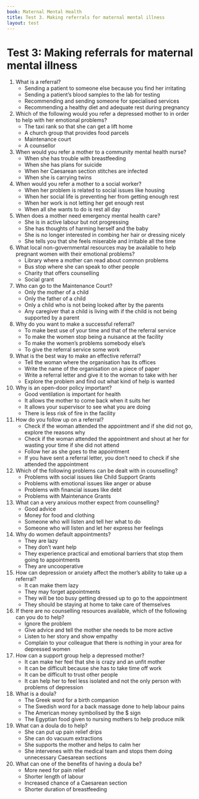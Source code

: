 ```yaml
---
book: Maternal Mental Health
title: Test 3. Making referrals for maternal mental illness
layout: test
---
```


# Test 3: Making referrals for maternal mental illness
 
1.	What is a referral?
	-	Sending a patient to someone else because you find her irritating
	-	Sending a patient’s blood samples to the lab for testing
	+	Recommending and sending someone for specialised services
	-	Recommending a healthy diet and adequate rest during pregnancy
2.	Which of the following would you refer a depressed mother to in order to help with her emotional problems?
	-	The taxi rank so that she can get a lift home
	-	A church group that provides food parcels
	-	Maintenance court 
	+	A counsellor
3.	When would you refer a mother to a community mental health nurse?
	-	When she has trouble with breastfeeding
	+	When she has plans for suicide
	-	When her Caesarean section stitches are infected
	-	When she is carrying twins
4.	When would you refer a mother to a social worker?
	+	When her problem is related to social issues like housing
	-	When her social life is preventing her from getting enough rest
	-	When her work is not letting her get enough rest
	-	When all she wants to do is rest all day
5.	When does a mother need emergency mental health care?
	-	She is in active labour but not progressing
	+	She has thoughts of harming herself and the baby
	-	She is no longer interested in combing her hair or dressing nicely
	-	She tells you that she feels miserable and irritable all the time
6.	What local non-governmental resources may be available to help pregnant women with their emotional problems? 
	-	Library where a mother can read about common problems
	-	Bus stop where she can speak to other people
	+	Charity that offers counselling
	-	Social grant
7.	Who can go to the Maintenance Court?
	-	Only the mother of a child
	-	Only the father of a child
	-	Only a child who is not being looked after by the parents
	+	Any caregiver that a child is living with if the child is not being supported by a parent
8.	Why do you want to make a successful referral? 
	+	To make best use of your time and that of the referral service
	-	To make the women stop being a nuisance at the facility
	-	To make the women’s problems somebody else’s
	-	To give the referral service some work
9.	What is the best way to make an effective referral?
	-	Tell the woman where the organisation has its offices
	-	Write the name of the organisation on a piece of paper
	-	Write a referral letter and give it to the woman to take with her
	+	Explore the problem and find out what kind of help is wanted
10.	Why is an open-door policy important?
	-	Good ventilation is important for health
	+	It allows the mother to come back when it suits her
	-	It allows your supervisor to see what you are doing
	-	There is less risk of fire in the facility
11.	How do you follow up on a referral?
	+	Check if the woman attended the appointment  and if she did not go, explore the reasons why
	-	Check if the woman attended the appointment and shout at her for wasting your time if she did not attend
	-	Follow her as she goes to the appointment
	-	If you have sent a referral letter, you don’t need to check if she attended the appointment 
12.	Which of the following problems can be dealt with in counselling?
	-	Problems with social issues like Child Support Grants 
	+	Problems with emotional issues like anger or abuse
	-	Problems with financial issues like debt
	-	Problems with Maintenance Grants 
13.	What can a very anxious mother expect from counselling?
	-	Good advice
	-	Money for food and clothing
	-	Someone who will listen and tell her what to do
	+	Someone who will listen and let her express her feelings 
14.	Why do women default appointments?
	-	They are lazy
	-	They don’t want help
	+	They experience practical and emotional barriers that stop them going to appointments
	-	They are uncooperative 
15.	How can depression or anxiety affect the mother’s ability to take up a referral?
	-	It can make them lazy
	+	They may forget appointments
	-	They will be too busy getting dressed up to go to the appointment
	-	They should be staying at home to take care of themselves
16.	If there are no counselling resources available, which of the following can you do to help?
	-	Ignore the problem
	-	Give advice and tell the mother she needs to be more active
	+	Listen to her story and show empathy
	-	Complain to your colleague that there is nothing in your area for depressed women 
17.	How can a support group help a depressed mother?
	-	It can make her feel that she is crazy and an unfit mother
	-	It can be difficult because she has to take time off work
	-	It can be difficult to trust other people
	+	It can help her to feel less isolated and not the only person with problems of depression
18.	What is a doula?
	+	The Greek word for a birth companion
	-	The Swedish word for a back massage done to help labour pains
	-	The American money symbolised by the $ sign
	-	The Egyptian food given to nursing mothers to help produce milk 
19.	What can a doula do to help?
	-	She can put up pain relief drips
	-	She can do vacuum extractions
	+	She supports the mother and helps to calm her
	-	She intervenes with the medical team and stops them doing unnecessary Caesarean sections
20.	What can one of the benefits of having a doula be?
	-	More need for pain relief
	+	Shorter length of labour
	-	Increased chance of a Caesarean section
	-	Shorter duration of breastfeeding
